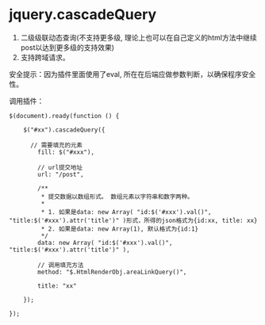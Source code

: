 jquery.cascadeQuery
===================

1. 二级级联动态查询(不支持更多级, 理论上也可以在自己定义的html方法中继续post以达到更多级的支持效果)
2. 支持跨域请求。

安全提示：因为插件里面使用了eval, 所在在后端应做参数判断，以确保程序安全性。

调用插件：

	$(document).ready(function () {
	
		$("#xx").cascadeQuery({
		
		  // 需要填充的元素
			fill: $("#xxx"),
			
			// url提交地址
			url: "/post",
			
			/** 
			 * 提交数据以数组形式。 数组元素以字符串和数字两种。
			 *
			 * 1. 如果是data: new Array( "id:$('#xxx').val()", "title:$('#xxx').attr('title')" )形式，所得的json格式为{id:xx, title: xx}
			 * 2. 如果是data: new Array(1), 默认格式为{id:1}
			 */
			data: new Array( "id:$('#xxx').val()", "title:$('#xxx').attr('title')" ),
			
			// 调用填充方法
			method: "$.HtmlRenderObj.areaLinkQuery()",
			
			title: "xx"
			
		});
		
	});
